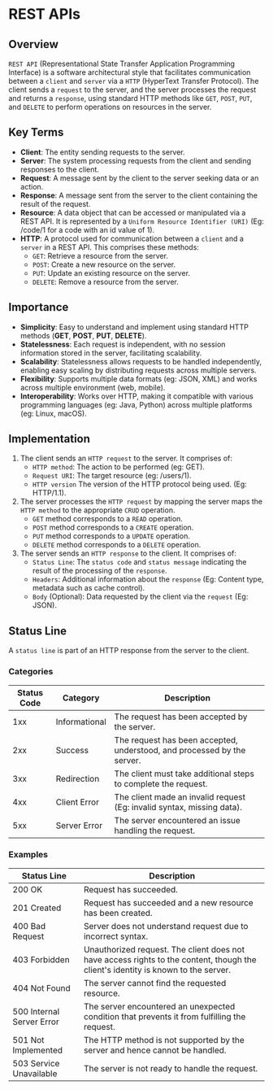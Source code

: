 # REST APIs

## Overview
`REST API` (Representational State Transfer Application Programming Interface) is a software architectural style that facilitates communication between a `client` and `server` via a `HTTP` (HyperText Transfer Protocol).
The client sends a `request` to the server, and the server processes the request and returns a `response`, using standard HTTP methods like `GET`, `POST`, `PUT`, and `DELETE` to perform operations on resources in the server.

## Key Terms
- **Client**: The entity sending requests to the server.
- **Server**: The system processing requests from the client and sending responses to the client.
- **Request**: A message sent by the client to the server seeking data or an action.
- **Response**: A message sent from the server to the client containing the result of the request.
- **Resource**: A data object that can be accessed or manipulated via a REST API. It is represented by a `Uniform Resource Identifier (URI)` (Eg: /code/1 for a code with an id value of 1).
- **HTTP**: A protocol used for communication between a `client` and a `server` in a REST API. This comprises these methods:
  - `GET`: Retrieve a resource from the server.
  - `POST`: Create a new resource on the server.
  - `PUT`: Update an existing resource on the server.
  - `DELETE`: Remove a resource from the server.

## Importance
- **Simplicity**: Easy to understand and implement using standard HTTP methods (**GET**, **POST**, **PUT**, **DELETE**).
- **Statelessness**: Each request is independent, with no session information stored in the server, facilitating scalability.
- **Scalability**: Statelessness allows requests to be handled independently, enabling easy scaling by distributing requests across multiple servers. 
- **Flexibility**: Supports multiple data formats (eg: JSON, XML) and works across multiple environment (web, mobile).
- **Interoperability**: Works over HTTP, making it compatible with various programming languages (eg: Java, Python) across multiple platforms (eg: Linux, macOS).

## Implementation
1. The client sends an `HTTP request` to the server. It comprises of:
   - `HTTP method`: The action to be performed (eg: GET).
   - `Request URI`: The target resource (eg: /users/1).
   - `HTTP version` The version of the HTTP protocol being used. (Eg: HTTP/1.1).
2. The server processes the `HTTP request` by mapping the server maps the `HTTP method` to the appropriate `CRUD` operation. 
   - `GET` method corresponds to a `READ` operation.
   - `POST` method corresponds to a `CREATE` operation.
   - `PUT` method corresponds to a `UPDATE` operation.
   - `DELETE` method corresponds to a `DELETE` operation.
3. The server sends an `HTTP response` to the client. It comprises of:
   - `Status Line`: The `status code` and `status message` indicating the result of the processing of the `response`.
   - `Headers`: Additional information about the `response` (Eg: Content type, metadata such as cache control).
   - `Body` (Optional): Data requested by the client via the `request` (Eg: JSON). 

## Status Line
A `status line` is part of an HTTP response from the server to the client.

### Categories
| Status Code | Category      | Description                                                             |
|-------------|---------------|-------------------------------------------------------------------------|
| 1xx         | Informational | The request has been accepted by the server.                            | 
| 2xx         | Success       | The request has been accepted, understood, and processed by the server. |                                  
| 3xx         | Redirection   | The client must take additional steps to complete the request.          |
| 4xx         | Client Error  | The client made an invalid request (Eg: invalid syntax, missing data).  |
| 5xx         | Server Error  | The server encountered an issue handling the request.                   | 

### Examples
| Status Line               | Description                                                                                                                       |
|---------------------------|-----------------------------------------------------------------------------------------------------------------------------------|
| 200 OK                    | Request has succeeded.                                                                                                            |
| 201 Created               | Request has succeeded and a new resource has been created.                                                                        |
| 400 Bad Request           | Server does not understand request due to incorrect syntax.                                                                       |
| 403 Forbidden             | Unauthorized request. The client does not have access rights to the content, though the client's identity is known to the server. |
| 404 Not Found             | The server cannot find the requested resource.                                                                                    |
| 500 Internal Server Error | The server encountered an unexpected condition that prevents it from fulfilling the request.                                      |
| 501 Not Implemented       | The HTTP method is not supported by the server and hence cannot be handled.                                                       |
| 503 Service Unavailable   | The server is not ready to handle the request.                                                                                    |
